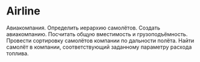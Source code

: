 Airline
=======
Авиакомпания. Определить иерархию самолётов. Создать авиакомпанию. Посчитать общую вместимость и грузоподъёмность. Провести сортировку самолётов компании по дальности полёта. Найти самолёт в компании, соответствующий заданному параметру расхода топлива.
